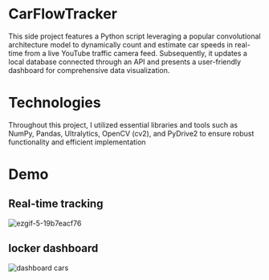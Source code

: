 # CarFlowTracker
This side project features a Python script leveraging a popular convolutional architecture model to dynamically count and estimate car speeds in real-time from a live YouTube traffic camera feed. 
Subsequently, it updates a local database connected through an API and presents a user-friendly dashboard for comprehensive data visualization.

# Technologies
Throughout this project, I utilized essential libraries and tools such as NumPy, Pandas, Ultralytics, OpenCV (cv2), and PyDrive2 to ensure robust functionality and efficient implementation

# Demo
## Real-time tracking


![ezgif-5-19b7eacf76](https://github.com/Apricold/CarFlowTracker/assets/114939614/1d44253e-db33-4f54-b478-d6a8bb0a44be)



## locker dashboard
![dashboard cars](https://github.com/Apricold/CarFlowTracker/assets/114939614/b3a6917c-2e38-4598-8a93-c4eda4c3f869)

